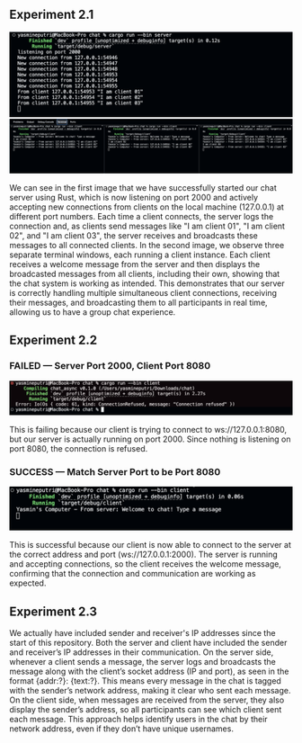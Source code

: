 ## Experiment 2.1
![Server](img/server_base.png)
![Three Clients](img/clients_base.png)

We can see in the first image that we have successfully started our chat server using Rust, which is now listening on port 2000 and actively accepting new connections from clients on the local machine (127.0.0.1) at different port numbers. Each time a client connects, the server logs the connection and, as clients send messages like "I am client 01", "I am client 02", and "I am client 03", the server receives and broadcasts these messages to all connected clients. In the second image, we observe three separate terminal windows, each running a client instance. Each client receives a welcome message from the server and then displays the broadcasted messages from all clients, including their own, showing that the chat system is working as intended. This demonstrates that our server is correctly handling multiple simultaneous client connections, receiving their messages, and broadcasting them to all participants in real time, allowing us to have a group chat experience.

## Experiment 2.2
### FAILED — Server Port 2000, Client Port 8080
![Client Error](img/client_error.png)

This is failing because our client is trying to connect to ws://127.0.0.1:8080, but our server is actually running on port 2000. Since nothing is listening on port 8080, the connection is refused.

### SUCCESS — Match Server Port to be Port 8080
![Client Success](img/client_success.png)

This is successful because our client is now able to connect to the server at the correct address and port (ws://127.0.0.1:2000). The server is running and accepting connections, so the client receives the welcome message, confirming that the connection and communication are working as expected.

## Experiment 2.3
We actually have included sender and receiver's IP addresses since the start of this repository. Both the server and client have included the sender and receiver’s IP addresses in their communication. On the server side, whenever a client sends a message, the server logs and broadcasts the message along with the client’s socket address (IP and port), as seen in the format {addr:?}: {text:?}. This means every message in the chat is tagged with the sender’s network address, making it clear who sent each message. On the client side, when messages are received from the server, they also display the sender’s address, so all participants can see which client sent each message. This approach helps identify users in the chat by their network address, even if they don’t have unique usernames.